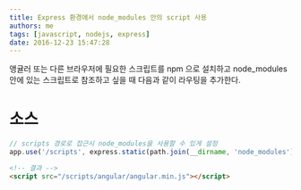 ```yaml
---
title: Express 환경에서 node_modules 안의 script 사용
authors: me
tags: [javascript, nodejs, express]
date: 2016-12-23 15:47:28
---
```


앵귤러 또는 다른 브라우저에 필요한 스크립트를 npm 으로 설치하고
node_modules 안에 있는 스크립트로 참조하고 싶을 때 다음과 같이 라우팅을 추가한다.

# 소스

```js
// scripts 경로로 접근시 node_modules을 사용할 수 있게 설정
app.use('/scripts', express.static(path.join(__dirname, 'node_modules')));
```

```html
<!-- 결과 -->
<script src="/scripts/angular/angular.min.js"></script>
```
